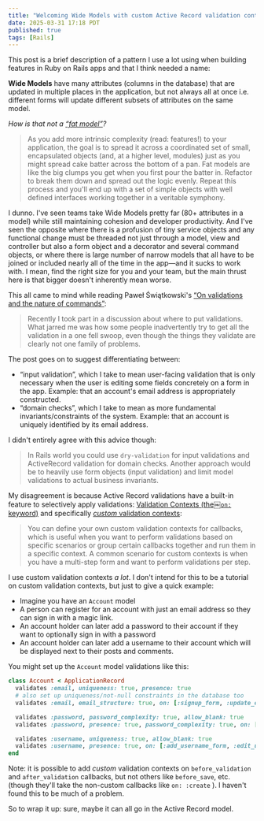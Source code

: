 ```yaml
---
title: "Welcoming Wide Models with custom Active Record validation contexts"
date: 2025-03-31 17:18 PDT
published: true
tags: [Rails]
---
```


This post is a brief description of a pattern I use a lot using when building features in Ruby on Rails apps and that I think needed a name:

**Wide Models** have many attributes (columns in the database) that are updated in multiple places in the application, but not always all at once i.e. different forms will update different subsets of attributes on the same model.

*How is that not a [“fat model”](https://codeclimate.com/blog/7-ways-to-decompose-fat-activerecord-models)?*

> As you add more intrinsic complexity (read: features!) to your application, the goal is to spread it across a coordinated set of small, encapsulated objects (and, at a higher level, modules) just as you might spread cake batter across the bottom of a pan. Fat models are like the big clumps you get when you first pour the batter in. Refactor to break them down and spread out the logic evenly. Repeat this process and you'll end up with a set of simple objects with well defined interfaces working together in a veritable symphony.

I dunno. I've seen teams take Wide Models pretty far (80+ attributes in a model) while still maintaining cohesion and developer productivity. And I've seen the opposite where there is a profusion of tiny service objects and any functional change must be threaded not just through a model, view and controller but also a form object and a decorator and several command objects, or where there is large number of narrow models that all have to be joined or included nearly all of the time in the app—and it sucks to work with. I mean, find the right size for you and your team, but the main thrust here is that bigger doesn't inherently mean worse.

This all came to mind while reading Paweł Świątkowski's [“On validations and the nature of commands”](https://katafrakt.me/2025/02/05/validations-nature-commands/):

> Recently I took part in a discussion about where to put validations. What jarred me was how some people inadvertently try to get all the validation in a one fell swoop, even though the things they validate are clearly not one family of problems.

The post goes on to suggest differentiating between:

- “input validation”, which I take to mean user-facing validation that is only necessary when the user is editing some fields concretely on a form in the app. Example: that an account's email address is appropriately constructed.
- “domain checks”, which I take to mean as more fundamental invariants/constraints of the system. Example: that an account is uniquely identified by its email address.

I didn't entirely agree with this advice though:

> In Rails world you could use `dry-validation` for input validations and ActiveRecord validation for domain checks. Another approach would be to heavily use form objects (input validation) and limit model validations to actual business invariants.

My disagreement is because Active Record validations have a built-in feature to selectively apply validations: [Validation Contexts \(the￼`on:` keyword\)](https://guides.rubyonrails.org/active_record_validations.html#on) and specifically [_custom_ validation contexts](https://guides.rubyonrails.org/active_record_validations.html#custom-contexts):

> You can define your own custom validation contexts for callbacks, which is useful when you want to perform validations based on specific scenarios or group certain callbacks together and run them in a specific context. A common scenario for custom contexts is when you have a multi-step form and want to perform validations per step.

I use custom validation contexts _a lot_. I don't intend for this to be a tutorial on custom validation contexts, but just to give a quick example:

- Imagine you have an `Account` model
- A person can register for an account with just an email address so they can sign in with a magic link.
- An account holder can later add a password to their account if they want to optionally sign in with a password
- An account holder can later add a username to their account which will be displayed next to their posts and comments.

You might set up the `Account` model validations like this:

```ruby
class Account < ApplicationRecord
  validates :email, uniqueness: true, presence: true
  # also set up uniqueness/not-null constraints in the database too
  validates :email, email_structure: true, on: [:signup_form, :update_email_form]

  validates :password, password_complexity: true, allow_blank: true
  validates :password, presence: true, password_complexity: true, on: [:add_password_form, :edit_password_form]

  validates :username, uniqueness: true, allow_blank: true
  validates :username, presence: true, on: [:add_username_form, :edit_username_form]
end
```

Note: it is possible to add _custom_ validation contexts on `before_validation` and `after_validation` callbacks, but not others like `before_save`, etc. (though they'll take the non-custom callbacks like `on: :create` ). I haven't found this to be much of a problem.

So to wrap it up: sure, maybe it can all go in the Active Record model.

